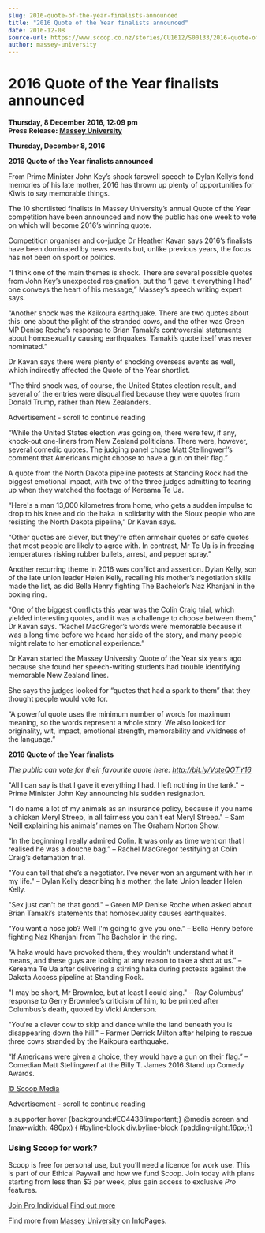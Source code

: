 ```yaml
---
slug: 2016-quote-of-the-year-finalists-announced
title: "2016 Quote of the Year finalists announced"
date: 2016-12-08
source-url: https://www.scoop.co.nz/stories/CU1612/S00133/2016-quote-of-the-year-finalists-announced.htm
author: massey-university
---
```

2016 Quote of the Year finalists announced
==========================================

**Thursday, 8 December 2016, 12:09 pm**  
**Press Release: [Massey University](https://info.scoop.co.nz/Massey_University)**

**Thursday, December 8, 2016**

**2016 Quote of the Year finalists announced**

From Prime Minister John Key’s shock farewell speech to Dylan Kelly’s fond memories of his late mother, 2016 has thrown up plenty of opportunities for Kiwis to say memorable things.

The 10 shortlisted finalists in Massey University’s annual Quote of the Year competition have been announced and now the public has one week to vote on which will become 2016’s winning quote.

Competition organiser and co-judge Dr Heather Kavan says 2016’s finalists have been dominated by news events but, unlike previous years, the focus has not been on sport or politics.

“I think one of the main themes is shock. There are several possible quotes from John Key’s unexpected resignation, but the ‘I gave it everything I had’ one conveys the heart of his message,” Massey’s speech writing expert says.

“Another shock was the Kaikoura earthquake. There are two quotes about this: one about the plight of the stranded cows, and the other was Green MP Denise Roche’s response to Brian Tamaki’s controversial statements about homosexuality causing earthquakes. Tamaki’s quote itself was never nominated.”

Dr Kavan says there were plenty of shocking overseas events as well, which indirectly affected the Quote of the Year shortlist.

“The third shock was, of course, the United States election result, and several of the entries were disqualified because they were quotes from Donald Trump, rather than New Zealanders.

Advertisement - scroll to continue reading





“While the United States election was going on, there were few, if any, knock-out one-liners from New Zealand politicians. There were, however, several comedic quotes. The judging panel chose Matt Stellingwerf’s comment that Americans might choose to have a gun on their flag.”

A quote from the North Dakota pipeline protests at Standing Rock had the biggest emotional impact, with two of the three judges admitting to tearing up when they watched the footage of Kereama Te Ua.

“Here's a man 13,000 kilometres from home, who gets a sudden impulse to drop to his knee and do the haka in solidarity with the Sioux people who are resisting the North Dakota pipeline,” Dr Kavan says.

“Other quotes are clever, but they're often armchair quotes or safe quotes that most people are likely to agree with. In contrast, Mr Te Ua is in freezing temperatures risking rubber bullets, arrest, and pepper spray.”

Another recurring theme in 2016 was conflict and assertion. Dylan Kelly, son of the late union leader Helen Kelly, recalling his mother’s negotiation skills made the list, as did Bella Henry fighting The Bachelor’s Naz Khanjani in the boxing ring.

“One of the biggest conflicts this year was the Colin Craig trial, which yielded interesting quotes, and it was a challenge to choose between them,” Dr Kavan says. “Rachel MacGregor’s words were memorable because it was a long time before we heard her side of the story, and many people might relate to her emotional experience.”

Dr Kavan started the Massey University Quote of the Year six years ago because she found her speech-writing students had trouble identifying memorable New Zealand lines.

She says the judges looked for “quotes that had a spark to them” that they thought people would vote for.

“A powerful quote uses the minimum number of words for maximum meaning, so the words represent a whole story. We also looked for originality, wit, impact, emotional strength, memorability and vividness of the language.”

**2016 Quote of the Year finalists**

_The public can vote for their favourite quote here: http://bit.ly/VoteQOTY16_

"All I can say is that I gave it everything I had. I left nothing in the tank." – Prime Minister John Key announcing his sudden resignation.

"I do name a lot of my animals as an insurance policy, because if you name a chicken Meryl Streep, in all fairness you can't eat Meryl Streep." – Sam Neill explaining his animals’ names on The Graham Norton Show.

“In the beginning I really admired Colin. It was only as time went on that I realised he was a douche bag.” – Rachel MacGregor testifying at Colin Craig’s defamation trial.

"You can tell that she’s a negotiator. I’ve never won an argument with her in my life." – Dylan Kelly describing his mother, the late Union leader Helen Kelly.

"Sex just can't be that good." – Green MP Denise Roche when asked about Brian Tamaki’s statements that homosexuality causes earthquakes.

“You want a nose job? Well I'm going to give you one.” – Bella Henry before fighting Naz Khanjani from The Bachelor in the ring.

“A haka would have provoked them, they wouldn't understand what it means, and these guys are looking at any reason to take a shot at us.” – Kereama Te Ua after delivering a stirring haka during protests against the Dakota Access pipeline at Standing Rock.

"I may be short, Mr Brownlee, but at least I could sing." – Ray Columbus’ response to Gerry Brownlee’s criticism of him, to be printed after Columbus’s death, quoted by Vicki Anderson.

"You're a clever cow to skip and dance while the land beneath you is disappearing down the hill." – Farmer Derrick Milton after helping to rescue three cows stranded by the Kaikoura earthquake.

“If Americans were given a choice, they would have a gun on their flag.” – Comedian Matt Stellingwerf at the Billy T. James 2016 Stand up Comedy Awards.

[© Scoop Media](http://www.scoop.co.nz/about/terms.html)  

Advertisement - scroll to continue reading



a.supporter:hover {background:#EC4438!important;} @media screen and (max-width: 480px) { #byline-block div.byline-block {padding-right:16px;}}

### Using Scoop for work?

Scoop is free for personal use, but you’ll need a licence for work use. This is part of our Ethical Paywall and how we fund Scoop. Join today with plans starting from less than $3 per week, plus gain access to exclusive _Pro_ features.  
  
[Join Pro Individual](https://pro.scoop.co.nz/Individual/?from=ProIn24) [Find out more](https://pro.scoop.co.nz/using-scoop-for-work/?from=ProIn24)

Find more from [Massey University](https://info.scoop.co.nz/Massey_University) on InfoPages.